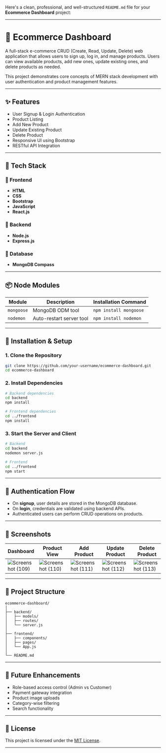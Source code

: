 Here's a clean, professional, and well-structured `README.md` file for your **Ecommerce Dashboard** project:

---

# 🛒 Ecommerce Dashboard

A full-stack e-commerce CRUD (Create, Read, Update, Delete) web application that allows users to sign up, log in, and manage products. Users can view available products, add new ones, update existing ones, and delete products as needed.

This project demonstrates core concepts of MERN stack development with user authentication and product management features.

---

## ✨ Features

* User Signup & Login Authentication
* Product Listing
* Add New Product
* Update Existing Product
* Delete Product
* Responsive UI using Bootstrap
* RESTful API Integration

---

## 🧩 Tech Stack

### 🔹 Frontend

* **HTML**
* **CSS**
* **Bootstrap**
* **JavaScript**
* **React.js**

### 🔹 Backend

* **Node.js**
* **Express.js**

### 🔹 Database

* **MongoDB Compass**

---

## 📦 Node Modules

| Module     | Description              | Installation Command   |
| ---------- | ------------------------ | ---------------------- |
| `mongoose` | MongoDB ODM tool         | `npm install mongoose` |
| `nodemon`  | Auto-restart server tool | `npm install nodemon`  |

---

## 🚀 Installation & Setup

### 1. Clone the Repository

```bash
git clone https://github.com/your-username/ecommerce-dashboard.git
cd ecommerce-dashboard
```

### 2. Install Dependencies

```bash
# Backend dependencies
cd backend
npm install

# Frontend dependencies
cd ../frontend
npm install
```

### 3. Start the Server and Client

```bash
# Backend
cd backend
nodemon server.js

# Frontend
cd ../frontend
npm start
```

---

## 🔐 Authentication Flow

* On **signup**, user details are stored in the MongoDB database.
* On **login**, credentials are validated using backend APIs.
* Authenticated users can perform CRUD operations on products.

---

## 📸 Screenshots

| Dashboard                                                                                                                   | Product View                                                                                                                | Add Product                                                                                                                 | Update Product                                                                                                              | Delete Product                                                                                                              |
| --------------------------------------------------------------------------------------------------------------------------- | --------------------------------------------------------------------------------------------------------------------------- | --------------------------------------------------------------------------------------------------------------------------- | --------------------------------------------------------------------------------------------------------------------------- | --------------------------------------------------------------------------------------------------------------------------- |
| ![Screenshot (109)](https://user-images.githubusercontent.com/107697534/202909943-a53a1447-c14c-49a6-80e3-bb5fe9074c73.png) | ![Screenshot (110)](https://user-images.githubusercontent.com/107697534/202909955-2b806c73-ba8b-4df5-9359-e8307b078b9f.png) | ![Screenshot (111)](https://user-images.githubusercontent.com/107697534/202910144-0ffe8b56-7e7b-4c35-9189-018a37a94bd3.png) | ![Screenshot (112)](https://user-images.githubusercontent.com/107697534/202910154-c716426d-840f-4f7b-814c-aeea65f3a80a.png) | ![Screenshot (113)](https://user-images.githubusercontent.com/107697534/202910162-a6370804-eb35-40e4-a6a1-059604338484.png) |

---

## 📁 Project Structure

```
ecommerce-dashboard/
│
├── backend/
│   ├── models/
│   ├── routes/
│   └── server.js
│
├── frontend/
│   ├── components/
│   ├── pages/
│   └── App.js
│
└── README.md
```

---

## 📌 Future Enhancements

* Role-based access control (Admin vs Customer)
* Payment gateway integration
* Product image uploads
* Category-wise filtering
* Search functionality

---


## 📃 License

This project is licensed under the [MIT License](LICENSE).

---
